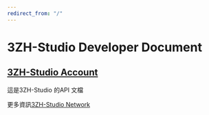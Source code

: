 ```yaml
---
redirect_from: "/"
---
```

# 3ZH-Studio Developer Document

## [3ZH-Studio Account](https://doc.3zh-studio.com/account_doc "3ZH-Studio Account")

這是3ZH-Studio 的API 文檔

更多資訊[3ZH-Studio Network](https://www.3zh-studio.com "3ZH-Studio Network")

